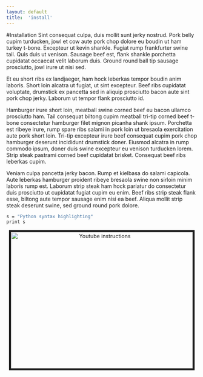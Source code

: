 ```yaml
---
layout: default
title:  'install'
---
```


#Installation
Sint consequat culpa, duis mollit sunt jerky nostrud. Pork belly cupim turducken, jowl et cow aute pork chop dolore eu boudin ut ham turkey t-bone. Excepteur ut kevin shankle. Fugiat rump frankfurter swine tail. Quis duis ut venison. Sausage beef est, flank shankle porchetta cupidatat occaecat velit laborum duis. Ground round ball tip sausage prosciutto, jowl irure ut nisi sed.

Et eu short ribs ex landjaeger, ham hock leberkas tempor boudin anim laboris. Short loin alcatra ut fugiat, ut sint excepteur. Beef ribs cupidatat voluptate, drumstick ex pancetta sed in aliquip prosciutto bacon aute sint pork chop jerky. Laborum ut tempor flank prosciutto id.

Hamburger irure short loin, meatball swine corned beef eu bacon ullamco prosciutto ham. Tail consequat biltong cupim meatball tri-tip corned beef t-bone consectetur hamburger filet mignon picanha shank ipsum. Porchetta est ribeye irure, rump spare ribs salami in pork loin ut bresaola exercitation aute pork short loin. Tri-tip excepteur irure beef consequat cupim pork chop hamburger deserunt incididunt drumstick doner. Eiusmod alcatra in rump commodo ipsum, doner duis swine excepteur eu venison turducken lorem. Strip steak pastrami corned beef cupidatat brisket. Consequat beef ribs leberkas cupim.

Veniam culpa pancetta jerky bacon. Rump et kielbasa do salami capicola. Aute leberkas hamburger proident ribeye bresaola swine non sirloin minim laboris rump est. Laborum strip steak ham hock pariatur do consectetur duis prosciutto ut cupidatat fugiat cupim eu enim. Beef ribs strip steak flank esse, biltong aute tempor sausage enim nisi ea beef. Aliqua mollit strip steak deserunt swine, sed ground round pork dolore.

```Bash
s = "Python syntax highlighting"
print s
```

<p align="center">
<a href="https://www.youtube.com/watch?v=ovWiGns43v4" target="_blank"><img src="http://img.youtube.com/vi/ovWiGns43v4/0.jpg" 
alt="Youtube instructions" width="480" height="360" border="5" /></a>
</p>
